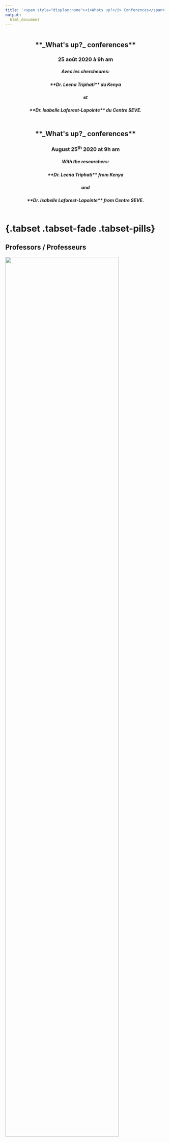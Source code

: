 ```yaml
---
title: '<span style="display:none"><i>Whats up?</i> Conferences</span>'
output:
  html_document
---
```


<head>

<meta charset="utf-8">

<meta name="viewport" content="width=device-width, initial-scale=1">
<link rel="stylesheet" href="./form.css">
<link rel="stylesheet" href="./column_text_style.css">

</head>
<style>
.main-container {
  max-width: 1400px;
  margin-left: auto;
  margin-right: auto;
}

figure {
  padding: 4px;
  margin: auto;
}

figcaption {
  font-style: italic;
  padding: 2px;
  text-align: center;
}
div.figure p + p {
  display: table-caption;
}

.central {
float: right
}

</style>
<script src="https://kit.fontawesome.com/0af1a424a5.js" crossorigin="anonymous"></script>

<script type="text/javascript">
function showfield(Occupation_level){
	if(Occupation_level == 'Autre / Other') {
		document.getElementById('div1').innerHTML = '<input type="text" name="other" />';
	}
	else {
		document.getElementById('div1').innerHTML='';
	}	
}
</script>

<div class="row">

<div class="column middle" style="text-align: center">

<h2>**_What's up?_ conferences** </h2>

<h3>25 août 2020 à 9h am</h3>

<h5>Avec les chercheures:</h5>

<h5>**Dr. Leena Triphati** du Kenya</h5>

<h5>et</h5>

<h5>**Dr. Isabelle Laforest-Lapointe** du Centre SEVE.</h5>

</div>


<div class="column right" style="text-align: center;">

<h2>**_What's up?_ conferences**  </h2>

<h3>August 25<sup>th</sup> 2020 at 9h am</h3>

<h5>With the researchers:</h5>

<h5>**Dr. Leena Triphati** from Kenya</h5>

<h5>and </h5>

<h5>**Dr. Isabelle Laforest-Lapointe** from Centre SEVE.</h5>
  
 </div> 
</div> 

#  {.tabset .tabset-fade .tabset-pills}

## Professors / Professeurs

<div class="column left">
  <img src="" style="width:84%; border-bottom:5px">
<br><br>
  <img src="" style="width:84%">
</div>

<div class="column right">
  <img src="" style="padding: 0px; width:84%; border-bottom:5px">
<br><br>
  <img src="" style="padding: 0px; width:84%">
</div>


## Inscriptions {.tabset .tabset-fade .tabset-pills}

### 25 août 2020 / August 25<sup>th</sup> 2020

<div rows=3>
<div class="column center">
<form name="CPICS_whatsup_registration" method="POST" data-netlify="true">

<label > Prénom / First Name:* </label>  
    
<input type="text" name="First name" placeholder="" required/>
     <br> <br>
    
<label > Nom / Last Name:* </label> 

<input type="text" name="Last name" placeholder="" required/>
     <br> <br>
    
<label > Affiliation:* </label>  

<input type="text" name="Affiliation" placeholder="" required/>
   <br> <br>
  
<label>Email:* </label> 

<input type="email" name="Email" placeholder="" required/>
 <br> <br>

<input type="hidden" name="_subject" value="inscription" />


<label > Vous êtes / You are:* </label>  

<select name="Occupation_level" id="Occupation level" onchange="showfield(this.options[this.selectedIndex].value)" required>
<option value="Baccalauréat / Bachelor" /> Baccalauréat / Bachelor </option>  
<option value="Maîtrise / Master's" /> Maîtrise / Master's </option>
<option value="Doctorat / PhD" /> Doctorat / PhD </option>  
<option value="Postdoc" /> Postdoc </option>  
<option value="Technicien(ne) / Technician" /> Technicien(ne) / Technician </option>  
<option value="Chercheur(e) / Researcher" /> Chercheur(e) / Researcher </option>  
<option value="Autre / Other" /> Autre / Other </option>  
</select>


<div id="div1"></div>
 <br> <br>
 
 
<input type="hidden" name="_gotcha" />

<label class="container">En participant au zoom, je consens à être enregistré durant la conférence lorsque j’apparais. <br>
By participating in the Zoom meeting, I consent to be recorded during the conference if I appear.
  <input type="checkbox" checked="checked" required>
  <span class="checkmark"></span>
</label>
 <br>


<div style="margin-left:auto; margin-right:auto">
<input type="submit" value="Soumettre" style="display: block; margin-left:auto; margin-right:auto" />
</div>
</form>

</div>
</div>

